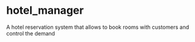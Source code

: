 # hotel_manager
A hotel reservation system that allows to book rooms with customers and control the demand
